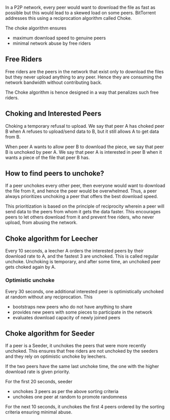 In a P2P network, every peer would want to download the file as fast as possible but this would lead to a skewed load on some peers. BitTorrent addresses this using a reciprocation algorithm called Choke.

The choke algorithm ensures

- maximum download speed to genuine peers
- minimal network abuse by free riders

## Free Riders

Free riders are the peers in the network that exist only to download the files but they never upload anything to any peer. Hence they are consuming the network bandwidth without contributing back.

The Choke algorithm is hence designed in a way that penalizes such free riders.

## Choking and Interested Peers

Choking a temporary refusal to upload. We say that peer A has choked peer B when A refuses to upload/send data to B, but it still allows A to get data from B.

When peer A wants to allow peer B to download the piece, we say that peer B is unchoked by peer A. We say that peer A is interested in peer B when it wants a piece of the file that peer B has.

## How to find peers to unchoke?

If a peer unchokes every other peer, then everyone would want to download the file from it, and hence the peer would be overwhelmed. Thus, a peer always prioritizes unchoking a peer that offers the best download speed.

This prioritization is based on the principle of reciprocity wherein a peer will send data to the peers from whom it gets the data faster. This encourages peers to let others download from it and prevent free riders, who never upload, from abusing the network.

## Choke algorithm for Leecher

Every 10 seconds, a leecher A orders the interested peers by their download rate to A, and the fastest 3 are unchoked. This is called regular unchoke. Unchoking is temporary, and after some time, an unchoked peer gets choked again by A.

### Optimistic unchoke

Every 30 seconds, one additional interested peer is optimistically unchoked at random without any reciprocation. This

- bootstraps new peers who do not have anything to share
- provides new peers with some pieces to participate in the network
- evaluates download capacity of newly joined peers

## Choke algorithm for Seeder

If a peer is a Seeder, it unchokes the peers that were more recently unchoked. This ensures that free riders are not unchoked by the seeders and they rely on optimistic unchoke by leechers.

If the two peers have the same last unchoke time, the one with the higher download rate is given priority.

For the first 20 seconds, seeder

- unchokes 3 peers as per the above sorting criteria
- unchokes one peer at random to promote randomness

For the next 10 seconds, it unchokes the first 4 peers ordered by the sorting criteria ensuring minimal abuse.